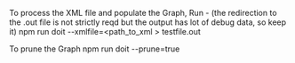 To process the XML file and populate the Graph, Run - (the redirection to the .out file is not strictly reqd but the output has lot of debug data, so keep it)
  npm run doit --xmlfile=<path_to_xml > testfile.out

To prune the Graph
  npm run doit --prune=true   

